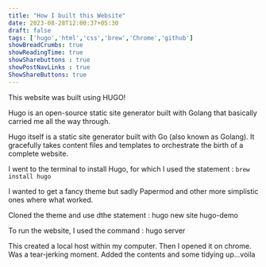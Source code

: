 ```yaml
---
title: "How I built this Website"
date: 2023-08-28T12:00:37+05:30
draft: false
tags: ['hugo','html','css','brew','Chrome','github']
showBreadCrumbs: true
showReadingTime: true
showSharebuttons : true
showPostNavLinks : true
ShowShareButtons: true
--- 
```





This website was built using HUGO!

Hugo is an open-source static site generator built with Golang that basically carried me all the way through.

Hugo itself is a static site generator built with Go (also known as Golang). It gracefully takes content files and templates to orchestrate the birth of a complete website.

I went to the terminal to install Hugo, for which I used the statement : ```brew install hugo```

I wanted to get a fancy theme but sadly Papermod and other more simplistic ones where what worked. 

Cloned the theme and use dthe statement : hugo new site hugo-demo

To run the website, I used the command : hugo server

This created a local host within my computer. Then I opened it on chrome. Was a tear-jerking moment. Added the contents and some tidying up...voila


